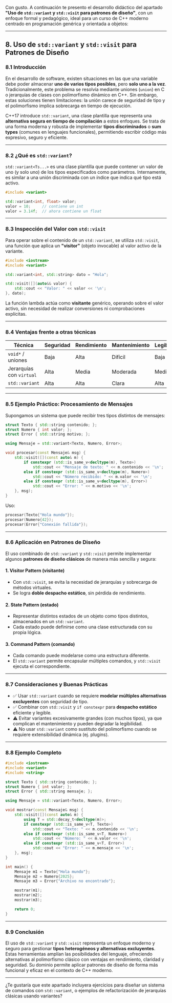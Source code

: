 Con gusto. A continuación te presento el desarrollo didáctico del apartado **"Uso de `std::variant` y `std::visit` para patrones de diseño"**, con un enfoque formal y pedagógico, ideal para un curso de C++ moderno centrado en programación genérica y orientada a objetos:

---

## 8. Uso de `std::variant` y `std::visit` para Patrones de Diseño

### 8.1 Introducción

En el desarrollo de software, existen situaciones en las que una variable debe poder almacenar **uno de varios tipos posibles**, pero **solo uno a la vez**. Tradicionalmente, este problema se resolvía mediante uniones (`union`) en C o jerarquías de clases con polimorfismo dinámico en C++. Sin embargo, estas soluciones tienen limitaciones: la unión carece de seguridad de tipo y el polimorfismo implica sobrecarga en tiempo de ejecución.

C++17 introduce `std::variant`, una clase plantilla que representa una **alternativa segura en tiempo de compilación** a estos enfoques. Se trata de una forma moderna y robusta de implementar **tipos discriminados** o **sum types** (comunes en lenguajes funcionales), permitiendo escribir código más expresivo, seguro y eficiente.

---

### 8.2 ¿Qué es `std::variant`?

`std::variant<Ts...>` es una clase plantilla que puede contener un valor de uno (y solo uno) de los tipos especificados como parámetros. Internamente, es similar a una unión discriminada con un índice que indica qué tipo está activo.

```cpp
#include <variant>

std::variant<int, float> valor;
valor = 10;     // contiene un int
valor = 3.14f;  // ahora contiene un float
```

---

### 8.3 Inspección del Valor con `std::visit`

Para operar sobre el contenido de un `std::variant`, se utiliza `std::visit`, una función que aplica un **"visitor"** (objeto invocable) al valor activo de la variante.

```cpp
#include <iostream>
#include <variant>

std::variant<int, std::string> dato = "Hola";

std::visit([](auto&& valor) {
    std::cout << "Valor: " << valor << '\n';
}, dato);
```

La función lambda actúa como **visitante** genérico, operando sobre el valor activo, sin necesidad de realizar conversiones ni comprobaciones explícitas.

---

### 8.4 Ventajas frente a otras técnicas

| Técnica                  | Seguridad | Rendimiento | Mantenimiento | Legibilidad |
| ------------------------ | --------- | ----------- | ------------- | ----------- |
| `void*` / uniones        | Baja      | Alta        | Difícil       | Baja        |
| Jerarquías con `virtual` | Alta      | Media       | Moderada      | Media       |
| `std::variant`           | Alta      | Alta        | Clara         | Alta        |

---

### 8.5 Ejemplo Práctico: Procesamiento de Mensajes

Supongamos un sistema que puede recibir tres tipos distintos de mensajes:

```cpp
struct Texto { std::string contenido; };
struct Numero { int valor; };
struct Error { std::string motivo; };

using Mensaje = std::variant<Texto, Numero, Error>;

void procesar(const Mensaje& msg) {
    std::visit([](const auto& m) {
        if constexpr (std::is_same_v<decltype(m), Texto>)
            std::cout << "Mensaje de texto: " << m.contenido << '\n';
        else if constexpr (std::is_same_v<decltype(m), Numero>)
            std::cout << "Número recibido: " << m.valor << '\n';
        else if constexpr (std::is_same_v<decltype(m), Error>)
            std::cout << "Error: " << m.motivo << '\n';
    }, msg);
}
```

Uso:

```cpp
procesar(Texto{"Hola mundo"});
procesar(Numero{42});
procesar(Error{"Conexión fallida"});
```

---

### 8.6 Aplicación en Patrones de Diseño

El uso combinado de `std::variant` y `std::visit` permite implementar algunos **patrones de diseño clásicos** de manera más sencilla y segura:

#### 1. **Visitor Pattern** (visitante)

* Con `std::visit`, se evita la necesidad de jerarquías y sobrecarga de métodos virtuales.
* Se logra **doble despacho estático**, sin pérdida de rendimiento.

#### 2. **State Pattern** (estado)

* Representar distintos estados de un objeto como tipos distintos, almacenados en un `std::variant`.
* Cada estado puede definirse como una clase estructurada con su propia lógica.

#### 3. **Command Pattern** (comando)

* Cada comando puede modelarse como una estructura diferente.
* El `std::variant` permite encapsular múltiples comandos, y `std::visit` ejecuta el correspondiente.

---

### 8.7 Consideraciones y Buenas Prácticas

* ✅ Usar `std::variant` cuando se requiere **modelar múltiples alternativas excluyentes** con seguridad de tipo.
* ✅ Combinar con `std::visit` y `if constexpr` para **despacho estático** eficiente y legible.
* ⚠️ Evitar variantes excesivamente grandes (con muchos tipos), ya que complican el mantenimiento y pueden degradar la legibilidad.
* ⚠️ No usar `std::variant` como sustituto del polimorfismo cuando se requiere extensibilidad dinámica (ej. plugins).

---

### 8.8 Ejemplo Completo

```cpp
#include <iostream>
#include <variant>
#include <string>

struct Texto { std::string contenido; };
struct Numero { int valor; };
struct Error { std::string mensaje; };

using Mensaje = std::variant<Texto, Numero, Error>;

void mostrar(const Mensaje& msg) {
    std::visit([](const auto& m) {
        using T = std::decay_t<decltype(m)>;
        if constexpr (std::is_same_v<T, Texto>)
            std::cout << "Texto: " << m.contenido << '\n';
        else if constexpr (std::is_same_v<T, Numero>)
            std::cout << "Número: " << m.valor << '\n';
        else if constexpr (std::is_same_v<T, Error>)
            std::cout << "Error: " << m.mensaje << '\n';
    }, msg);
}

int main() {
    Mensaje m1 = Texto{"Hola mundo"};
    Mensaje m2 = Numero{2025};
    Mensaje m3 = Error{"Archivo no encontrado"};

    mostrar(m1);
    mostrar(m2);
    mostrar(m3);

    return 0;
}
```

---

### 8.9 Conclusión

El uso de `std::variant` y `std::visit` representa un enfoque moderno y seguro para gestionar **tipos heterogéneos y alternativas excluyentes**. Estas herramientas amplían las posibilidades del lenguaje, ofreciendo alternativas al polimorfismo clásico con ventajas en rendimiento, claridad y seguridad. Su dominio permite aplicar patrones de diseño de forma más funcional y eficaz en el contexto de C++ moderno.

---

¿Te gustaría que este apartado incluyera ejercicios para diseñar un sistema de comandos con `std::variant`, o ejemplos de refactorización de jerarquías clásicas usando variantes?
